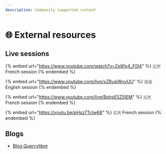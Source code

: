 ```yaml
---
description: Community supported content
---
```


# 🌐 External resources

## Live sessions

{% embed url="https://www.youtube.com/watch?v=Ze8fp4_F0I4" %}
🇨🇵 French session
{% endembed %}

{% embed url="https://www.youtube.com/live/xZByaiWxvUU" %}
🇬🇧 English session
{% endembed %}

{% embed url="https://www.youtube.com/live/BphsE5Z5lEM" %}
🇨🇵 French session
{% endembed %}

{% embed url="https://youtu.be/pHsz7Tclw68" %}
🇨🇵 French session
{% endembed %}

## Blogs

* [Blog Quercylibre](https://doc.quercylibre.fr/Securit%C3%A9/CISO%20Assistant/01-ciso-assistant/)
